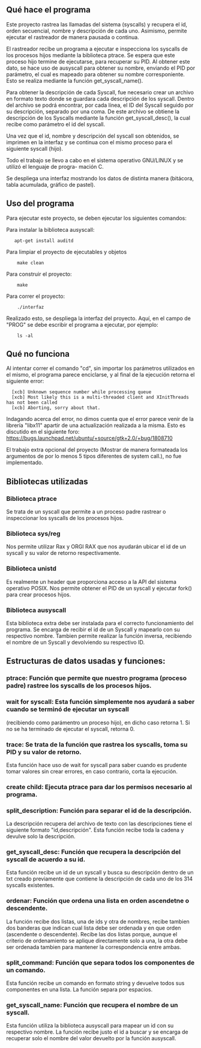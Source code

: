 ## Qué hace el programa
Este proyecto rastrea las llamadas del sistema (syscalls) y recupera el id, orden secuencial, nombre y descripción de cada uno.
Asimismo, permite ejecutar el rastreador de manera pausada o continua. 

El rastreador recibe un programa a ejecutar e inspecciona los syscalls de los procesos hijos mediante la biblioteca ptrace. Se espera que este proceso hijo termine de ejecutarse, para recuperar su PID. 
Al obtener este dato, se hace uso de ausyscall para obtener su nombre, enviando el PID por parámetro, el cual es mapeado para obtener su nombre corresponiente. Esto se realiza mediante la función get_syscall_name().

Para obtener la descripción de cada Syscall, fue necesario crear un archivo en formato texto donde se guardara cada descripción de los syscall. Dentro del archivo se podrá encontrar, por cada línea, el ID del Syscall seguido por su descripción, separado por una coma. De este archivo se obtiene la descripción de los Syscalls mediante la función get_syscall_desc(), la cual recibe como parámetro el id del syscall.

Una vez que el id, nombre y descripción del syscall son obtenidos, se imprimen en la interfaz y se continua con el mismo proceso para el siguiente syscall (hijo).

Todo el trabajo se llevo a cabo en el sistema operativo GNU/LINUX y se utilizó el lenguaje de progra-
mación C. 

Se despliega una interfaz mostrando los datos de distinta manera (bitácora, tabla acumulada, gráfico de pastel).


## Uso del programa
Para ejecutar este proyecto, se deben ejecutar los siguientes comandos:

Para instalar la biblioteca ausyscall:
       
       apt-get install auditd

Para limpiar el proyecto de ejecutables y objetos
    
        make clean 
        
Para construir el proyecto:
        
        make   
        
Para correr el proyecto:

        ./interfaz 

Realizado esto, se despliega la interfaz del proyecto. 
Aquí, en el campo de "PROG" se debe escribir el programa a ejecutar, por ejemplo:

        ls -al

## Qué no funciona

Al intentar correr el comando "cd", sin importar los parámetros utilizados en el mismo, el programa parece enciclarse, y al final de la ejecución retorna el siguiente error:

      [xcb] Unknown sequence number while processing queue
      [xcb] Most likely this is a multi-threaded client and XInitThreads has not been called
      [xcb] Aborting, sorry about that.
      
Indagando acerca del error, no dimos cuenta que el error parece venir de la librería "libx11" apartir de una actualización realizada a la misma. Esto es discutido en el siguiente foro: https://bugs.launchpad.net/ubuntu/+source/gtk+2.0/+bug/1808710 

El trabajo extra opcional del proyecto (Mostrar de manera formateada los argumentos de por lo menos 5 tipos diferentes de
system call.), no fue implementado.

## Bibliotecas utilizadas
### Biblioteca ptrace
Se trata de un syscall que permite a un proceso padre rastrear o inspeccionar los syscalls
de los procesos hijos.
### Biblioteca sys/reg
 Nos permite utilizar Rax y ORGI RAX que nos ayudarán ubicar el id de un syscall
y su valor de retorno respectivamente.
### Biblioteca unistd
Es realmente un header que proporciona acceso a la API del sistema operativo POSIX.
Nos permite obtener el PID de un syscall y ejecutar fork() para crear procesos hijos.
### Biblioteca ausyscall
Esta biblioteca extra debe ser instalada para el correcto funcionamiento del programa. 
Se encarga de recibir el id de un Syscall y mapearlo con su respectivo nombre.
Tambien permite realizar la función inversa, recibiendo el nombre de un Syscall y devolviendo su
respectivo ID.

## Estructuras de datos usadas y funciones:

### ptrace: Función que permite que nuestro programa (proceso padre) rastree los syscalls de los procesos hijos.

### wait for syscall: Esta función simplemente nos ayudará a saber cuando se terminó de ejecutar un syscall
(recibiendo como parámentro un proceso hijo), en dicho caso retorna 1. Si no se ha terminado de ejecutar el
syscall, retorna 0.
### trace: Se trata de la función que rastrea los syscalls, toma su PID y su valor de retorno. 
Esta función hace uso de wait for syscall para saber cuando es prudente tomar valores sin crear errores, en caso contrario, corta
la ejecución.
### create child: Ejecuta ptrace para dar los permisos necesario al programa.

### split_description: Función para separar el id de la descripción.
La descripción recupera del archivo de texto con las descripciones tiene el siguiente formato "id,descripción".
Esta función recibe toda la cadena y devulve solo la descripción.

### get_syscall_desc: Función que recupera la descripción del syscall de acuerdo a su id.
Esta función recibe un id de un syscall y busca su descripción dentro de un txt creado previamente que contiene la 
descripción de cada uno de los 314 syscalls existentes.

### ordenar: Función que ordena una lista en orden ascendetne o descendente.
La función recibe dos listas, una de ids y otra de nombres, recibe tambien dos banderas que indican cual lista
debe ser ordenada y en que orden (ascendente o descendente). Recibe las dos listas porque, aunque el criterio de
ordenamiento se aplique directamente solo a una, la otra debe ser ordenada tambien para mantener la correspondencia entre ambas.

### split_command: Función que separa todos los componentes de un comando.
Esta función recibe un comando en formato string y devuelve todos sus componentes en una lista. La función separa por espacios.

### get_syscall_name: Función que recupera el nombre de un syscall.
Esta función utiliza la biblioteca ausyscall para mapear un id con su respectivo nombre. La función recibe justo el id a buscar y
se encarga de recuperar solo el nombre del valor devuelto por la función ausyscall.
    
